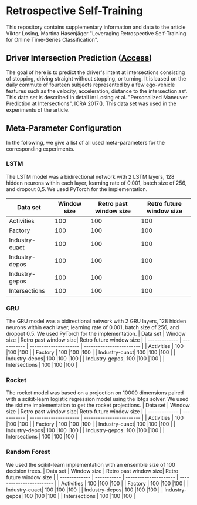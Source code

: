 # Retrospective Self-Training
This repository contains supplementary information and data to the article Viktor Losing, Martina Hasenjäger "Leveraging Retrospective Self-Training for Online Time-Series Classification".

## Driver Intersection Prediction ([Access](https://github.com/vlosing/retrospective_pseudo_labels/blob/main/driver_intention_prediction.csv))
The goal of here is to predict the driver's intent at intersections consisting of stopping, driving straight without stopping, or turning. It is based on the daily commute of fourteen subjects represented by a few ego-vehicle features such as the velocity, acceleration, distance to the intersection asf. This data set is described in detail in: Losing et al. "Personalized Maneuver Prediction at Intersections", ICRA 2017(). This data set was used in the experiments of the article. 


## Meta-Parameter Configuration
In the following, we give a list of all used meta-parameters for the corresponding experiments.
### LSTM
The LSTM model was a bidirectional network with 2 LSTM layers, 128 hidden neurons within each layer, learning rate of 0.001, batch size of 256, and dropout 0,5. We used PyTorch for the implementation.

| Data set      | Window size | Retro past window size| Retro future window size | 
| ------------- | ----------- | --------------------- | ------------------------ |
| Activities    | 100  |100  |100  |
| Factory       | 100  |100  |100  |
| Industry-cuact| 100  |100  |100  |
| Industry-depos| 100  |100  |100  |
| Industry-gepos| 100  |100  |100  |
| Intersections | 100  |100  |100  |

### GRU
The GRU model was a bidirectional network with 2 GRU layers, 128 hidden neurons within each layer, learning rate of 0.001, batch size of 256, and dropout 0,5. 
 We used PyTorch for the implementation.
| Data set      | Window size | Retro past window size| Retro future window size | 
| ------------- | ----------- | --------------------- | ------------------------ |
| Activities    | 100  |100  |100  |
| Factory       | 100  |100  |100  |
| Industry-cuact| 100  |100  |100  |
| Industry-depos| 100  |100  |100  |
| Industry-gepos| 100  |100  |100  |
| Intersections | 100  |100  |100  |

### Rocket
The rocket model was based on a projection on 10000 dimensions paired with a scikit-learn logistic regression model using the lbfgs solver. We used the sktime implementation to get the rocket projections.
| Data set      | Window size | Retro past window size| Retro future window size | 
| ------------- | ----------- | --------------------- | ------------------------ |
| Activities    | 100  |100  |100  |
| Factory       | 100  |100  |100  |
| Industry-cuact| 100  |100  |100  |
| Industry-depos| 100  |100  |100  |
| Industry-gepos| 100  |100  |100  |
| Intersections | 100  |100  |100  |

### Random Forest
We used the scikit-learn implementation with an ensemble size of 100 decision trees.
| Data set      | Window size | Retro past window size| Retro future window size | 
| ------------- | ----------- | --------------------- | ------------------------ |
| Activities    | 100  |100  |100  |
| Factory       | 100  |100  |100  |
| Industry-cuact| 100  |100  |100  |
| Industry-depos| 100  |100  |100  |
| Industry-gepos| 100  |100  |100  |
| Intersections | 100  |100  |100  |
